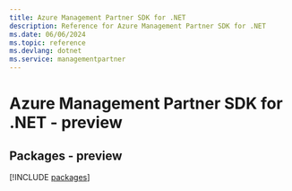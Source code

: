```yaml
---
title: Azure Management Partner SDK for .NET
description: Reference for Azure Management Partner SDK for .NET
ms.date: 06/06/2024
ms.topic: reference
ms.devlang: dotnet
ms.service: managementpartner
---
```

# Azure Management Partner SDK for .NET - preview
## Packages - preview
[!INCLUDE [packages](management-partner-index.md)]